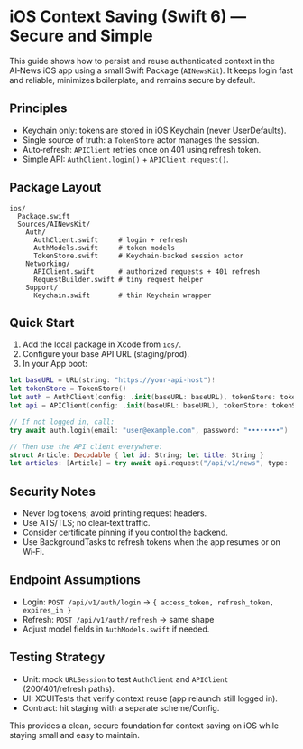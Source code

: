 # iOS Context Saving (Swift 6) — Secure and Simple

This guide shows how to persist and reuse authenticated context in the AI‑News iOS app using a small Swift Package (`AINewsKit`). It keeps login fast and reliable, minimizes boilerplate, and remains secure by default.

## Principles
- Keychain only: tokens are stored in iOS Keychain (never UserDefaults).
- Single source of truth: a `TokenStore` actor manages the session.
- Auto‑refresh: `APIClient` retries once on 401 using refresh token.
- Simple API: `AuthClient.login()` + `APIClient.request()`.

## Package Layout
```
ios/
  Package.swift
  Sources/AINewsKit/
    Auth/
      AuthClient.swift     # login + refresh
      AuthModels.swift     # token models
      TokenStore.swift     # Keychain‑backed session actor
    Networking/
      APIClient.swift      # authorized requests + 401 refresh
      RequestBuilder.swift # tiny request helper
    Support/
      Keychain.swift       # thin Keychain wrapper
```

## Quick Start
1) Add the local package in Xcode from `ios/`.
2) Configure your base API URL (staging/prod).
3) In your App boot:
```swift
let baseURL = URL(string: "https://your-api-host")!
let tokenStore = TokenStore()
let auth = AuthClient(config: .init(baseURL: baseURL), tokenStore: tokenStore)
let api = APIClient(config: .init(baseURL: baseURL), tokenStore: tokenStore)

// If not logged in, call:
try await auth.login(email: "user@example.com", password: "••••••••")

// Then use the API client everywhere:
struct Article: Decodable { let id: String; let title: String }
let articles: [Article] = try await api.request("/api/v1/news", type: [Article].self)
```

## Security Notes
- Never log tokens; avoid printing request headers.
- Use ATS/TLS; no clear‑text traffic.
- Consider certificate pinning if you control the backend.
- Use BackgroundTasks to refresh tokens when the app resumes or on Wi‑Fi.

## Endpoint Assumptions
- Login: `POST /api/v1/auth/login` → `{ access_token, refresh_token, expires_in }`
- Refresh: `POST /api/v1/auth/refresh` → same shape
- Adjust model fields in `AuthModels.swift` if needed.

## Testing Strategy
- Unit: mock `URLSession` to test `AuthClient` and `APIClient` (200/401/refresh paths).
- UI: XCUITests that verify context reuse (app relaunch still logged in).
- Contract: hit staging with a separate scheme/Config.

This provides a clean, secure foundation for context saving on iOS while staying small and easy to maintain.
